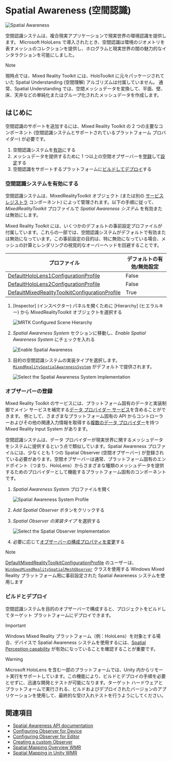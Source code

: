 # Spatial Awareness (空間認識)

![Spatial Awareness](../../Documentation/Images/SpatialAwareness/MRTK_SpatialAwareness_Main.png)

空間認識システムは、複合現実アプリケーションで現実世界の環境認識を提供します。 Microsoft HoloLens で導入されたとき、空間認識は環境のジオメトリを表すメッシュのコレクションを提供し、ホログラムと現実世界の間の魅力的なインタラクションを可能にしました。

> [!NOTE]
> 現時点では、Mixed Reality Toolkit には、HoloToolkit に元々パッケージされていた Spatial Understanding (空間理解) アルゴリズムは付属していません。 通常、Spatial Understanding では、空間メッシュデータを変換して、平面、壁、床、天井などの単純化またはグループ化されたメッシュデータを作成します。

## はじめに

空間認識のサポートを追加するには、Mixed Reality Toolkit の 2 つの主要なコンポーネント (空間認識システムとサポートされているプラットフォーム プロバイダー) が必要です。

1. 空間認識システムを[有効](#空間認識システムを有効にする)にする
2. メッシュデータを提供するために 1 つ以上の空間オブザーバーを[登録](#オブザーバーの登録)して[設定](ConfiguringSpatialAwarenessMeshObserver.md)する
3. 空間認識をサポートするプラットフォームに[ビルドしてデプロイ](#ビルドとデプロイ)する

### 空間認識システムを有効にする

空間認識システムは、MixedRealityToolkit オブジェクト (または別の [サービス レジストラ](xref:Microsoft.MixedReality.Toolkit.IMixedRealityServiceRegistrar) コンポーネント) によって管理されます。以下の手順に従って、*MixedRealityToolkit* プロファイルで *Spatial Awareness システム* を有効または無効にします。

Mixed Reality Toolkit には、いくつかのデフォルトの事前設定プロファイルが付属しています。これらの一部では、空間認識システムがデフォルトで有効または無効になっています。この事前設定の目的は、特に無効になっている場合、メッシュの計算とレンダリングの視覚的なオーバーヘッドを回避することです。

| プロファイル | デフォルトの有効/無効設定 |
| --- | --- |
| [DefaultHoloLens1ConfigurationProfile](https://github.com/microsoft/MixedRealityToolkit-Unity/blob/mrtk_development/Assets/MixedRealityToolkit.SDK/Profiles/HoloLens1/DefaultHoloLens1ConfigurationProfile.asset) | False |
| [DefaultHoloLens2ConfigurationProfile](https://github.com/microsoft/MixedRealityToolkit-Unity/blob/mrtk_development/Assets/MixedRealityToolkit.SDK/Profiles/HoloLens2/DefaultHoloLens2ConfigurationProfile.asset) | False |
| [DefaultMixedRealityToolkitConfigurationProfile](https://github.com/microsoft/MixedRealityToolkit-Unity/blob/mrtk_development/Assets/MixedRealityToolkit.SDK/Profiles/DefaultMixedRealityToolkitConfigurationProfile.asset) | True |

1. [Inspector] (インスペクター) パネルを開くために [Hierarchy] (ヒエラルキー) から MixedRealityToolkit オブジェクトを選択する

    ![MRTK Configured Scene Hierarchy](../../Documentation/Images/MRTK_ConfiguredHierarchy.png)

1. *Spatial Awareness System* セクションに移動し、*Enable Spatial Awareness System* にチェックを入れる

    ![Enable Spatial Awareness](../../Documentation/Images/SpatialAwareness/MRTKConfig_SpatialAwareness.png)

1. 目的の空間認識システムの実装タイプを選択します。 [`MixedRealitySpatialAwarenessSystem`](xref:Microsoft.MixedReality.Toolkit.SpatialAwareness.MixedRealitySpatialAwarenessSystem) がデフォルトで提供されます。

    ![Select the Spatial Awareness System Implementation](../../Documentation/Images/SpatialAwareness/SpatialAwarenessSelectSystemType.png)

### オブザーバーの登録

Mixed Reality Toolkit のサービスには、プラットフォーム固有のデータと実装制御でメイン サービスを補完する[データ プロバイダー サービス](../Architecture/SystemsExtensionsProviders.md)を含めることができます。 例として、さまざまなプラットフォーム固有の API からコントローラーおよびその他の関連入力情報を取得する[複数のデータ プロバイダー](../Input/InputProviders.md)を持つ Mixed Reality Input System があります。

空間認識システムは、データ プロバイダーが現実世界に関するメッシュデータをシステムに提供するという点で類似しています。Spatial Awareness プロファイルには、少なくとも 1 つの Spatial Observer (空間オブザーバー) が登録されている必要があります。空間オブザーバーは通常、プラットフォーム固有のエンドポイント（つまり、HoloLens）からさまざまな種類のメッシュデータを提供するためのプロバイダーとして機能するプラットフォーム固有のコンポーネントです。

1. *Spatial Awareness System* プロファイルを開く

    ![Spatial Awareness System Profile](../../Documentation/Images/SpatialAwareness/SpatialAwarenessProfile.png)

1. *Add Spatial Observer* ボタンをクリックする
1. *Spatial Observer の実装タイプ* を選択する

    ![Select the Spatial Observer Implementation](../../Documentation/Images/SpatialAwareness/SpatialAwarenessSelectObserver.png)

1. 必要に応じて[オブザーバーの構成プロパティを変更](ConfiguringSpatialAwarenessMeshObserver.md)する

> [!NOTE]
> [DefaultMixedRealityToolkitConfigurationProfile](https://github.com/microsoft/MixedRealityToolkit-Unity/blob/mrtk_development/Assets/MixedRealityToolkit.SDK/Profiles/DefaultMixedRealityToolkitConfigurationProfile.asset) のユーザーは、[`WindowsMixedRealitySpatialMeshObserver`](xref:Microsoft.MixedReality.Toolkit.WindowsMixedReality.SpatialAwareness.WindowsMixedRealitySpatialMeshObserver) クラスを使用する Windows Mixed Reality プラットフォーム用に事前設定された Spatial Awareness システムを使用します

### ビルドとデプロイ

空間認識システムを目的のオブザーバーで構成すると、プロジェクトをビルドしてターゲット プラットフォームにデプロイできます。

> [!IMPORTANT]
> Windows Mixed Reality プラットフォーム（例：HoloLens）を対象とする場合、デバイスで Spatial Awareness システムを使用するには、[Spatial Perception capability](https://docs.microsoft.com/en-us/windows/mixed-reality/spatial-mapping-in-unity) が有効になっていることを確認することが重要です。

> [!WARNING]
> Microsoft HoloLens を含む一部のプラットフォームでは、Unity 内からリモート実行をサポートしています。この機能により、ビルドとデプロイの手順を必要とせずに、迅速な開発とテストが可能になります。ターゲット ハードウェアとプラットフォームで実行される、ビルドおよびデプロイされたバージョンのアプリケーションを使用して、最終的な受け入れテストを行うようにしてください。

## 関連項目

- [Spatial Awareness API documentation](xref:Microsoft.MixedReality.Toolkit.SpatialAwareness)
- [Configuring Observer for Device](ConfiguringSpatialAwarenessMeshObserver.md)
- [Configuring Observer for Editor](SpatialObjectMeshObserver.md)
- [Creating a custom Observer](CreateDataProvider.md)
- [Spatial Mapping Overview WMR](https://docs.microsoft.com/en-us/windows/mixed-reality/spatial-mapping)
- [Spatial Mapping in Unity WMR](https://docs.microsoft.com/en-us/windows/mixed-reality/spatial-mapping-in-unity)

